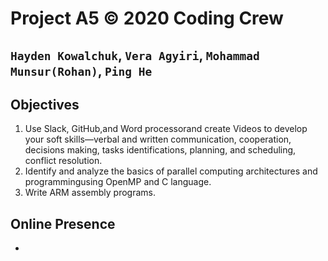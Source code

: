# Project A5 © 2020 Coding Crew
## `Hayden Kowalchuk`, `Vera Agyiri`, `Mohammad Munsur(Rohan)`, `Ping He`


## Objectives
1. Use Slack, GitHub,and Word processorand create Videos to develop your soft skills—verbal and written communication, cooperation, decisions making, tasks identifications, planning, and scheduling, conflict resolution.
2. Identify and analyze the basics of parallel computing architectures and programmingusing OpenMP and C language.
3. Write ARM assembly programs.

## Online Presence
- &nbsp;
  
